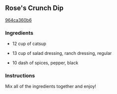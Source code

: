 ## Rose's Crunch Dip

[964ca360b6](http://www.food.com/recipe/roses-crunch-dip-397572)

### Ingredients

 - 12 cup of catsup

 - 13 cup of salad dressing, ranch dressing, regular

 - 10 dash of spices, pepper, black

### Instructions

Mix all of the ingredients together and enjoy!